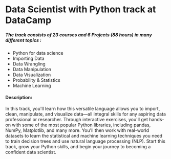 # Data Scientist with Python track at DataCamp

##### The track consists of 23 courses and 6 Projects (88 hours) in many different topics :

* Python for data science
* Importing Data
* Data Wrangling
* Data Manipulation
* Data Visualization
* Probability & Statistics
* Machine Learning

#### Description:
  In this track, you'll learn how this versatile language allows you to import, clean, manipulate, and visualize data—all integral skills for any aspiring data professional or researcher. Through interactive exercises, you'll get hands-on with some of the most popular Python libraries, including pandas, NumPy, Matplotlib, and many more. You'll then work with real-world datasets to learn the statistical and machine learning techniques you need to train decision trees and use natural language processing (NLP). Start this track, grow your Python skills, and begin your journey to becoming a confident data scientist.

